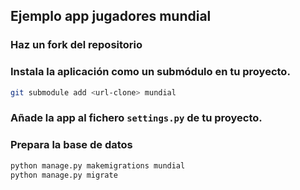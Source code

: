 ## Ejemplo app jugadores mundial

### Haz un fork del repositorio

### Instala la aplicación como un submódulo en tu proyecto.

```bash
git submodule add <url-clone> mundial
```

### Añade la app al fichero `settings.py` de tu proyecto.

### Prepara la base de datos

```bash
python manage.py makemigrations mundial
python manage.py migrate
```

